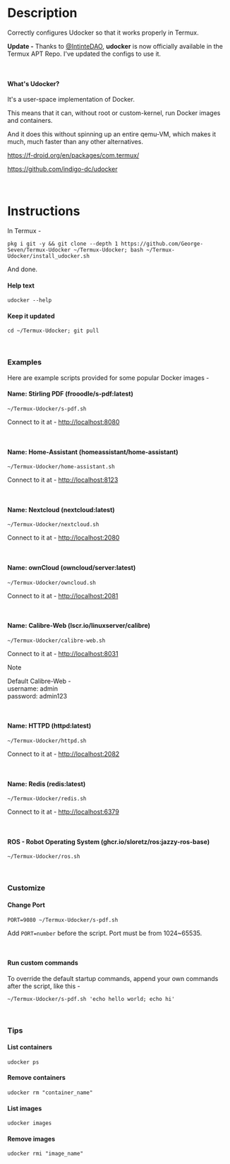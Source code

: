 # Description

Correctly configures Udocker so that it works properly in Termux.

**Update -** Thanks to [@IntinteDAO](https://github.com/termux/termux-packages/pull/24699), **udocker** is now officially available in the Termux APT Repo. I've updated the configs to use it.

<br>

#### What's Udocker?

It's a user-space implementation of Docker.

This means that it can, without root or custom-kernel, run Docker images and containers.

And it does this without spinning up an entire qemu-VM, which makes it much, much faster than any other alternatives.

https://f-droid.org/en/packages/com.termux/

https://github.com/indigo-dc/udocker

<br>

# Instructions

In Termux -

```
pkg i git -y && git clone --depth 1 https://github.com/George-Seven/Termux-Udocker ~/Termux-Udocker; bash ~/Termux-Udocker/install_udocker.sh
```

And done.

#### Help text

```
udocker --help
```

#### Keep it updated

```
cd ~/Termux-Udocker; git pull
```

<br>

### Examples

Here are example scripts provided for some popular Docker images -

#### Name: Stirling PDF (frooodle/s-pdf:latest)

```
~/Termux-Udocker/s-pdf.sh
```

Connect to it at - [http://localhost:8080](http://localhost:8080)

<br>

#### Name: Home-Assistant (homeassistant/home-assistant)

```
~/Termux-Udocker/home-assistant.sh
```

Connect to it at - [http://localhost:8123](http://localhost:8123)

<br>

#### Name: Nextcloud (nextcloud:latest)

```
~/Termux-Udocker/nextcloud.sh
```

Connect to it at - [http://localhost:2080](http://localhost:2080)

<br>

#### Name: ownCloud (owncloud/server:latest)

```
~/Termux-Udocker/owncloud.sh
```

Connect to it at - [http://localhost:2081](http://localhost:2081)

<br>

#### Name: Calibre-Web (lscr.io/linuxserver/calibre)

```
~/Termux-Udocker/calibre-web.sh
```

Connect to it at - [http://localhost:8031](http://localhost:8031)

> [!NOTE]
> Default Calibre-Web -  
> username: admin  
> password: admin123

<br>

#### Name: HTTPD (httpd:latest)

```
~/Termux-Udocker/httpd.sh
```

Connect to it at - [http://localhost:2082](http://localhost:2082)

<br>

#### Name: Redis (redis:latest)

```
~/Termux-Udocker/redis.sh
```

Connect to it at - [http://localhost:6379](http://localhost:6379)

<br>

#### ROS - Robot Operating System (ghcr.io/sloretz/ros:jazzy-ros-base)

```
~/Termux-Udocker/ros.sh
```

<br>

### Customize

#### Change Port

```
PORT=9080 ~/Termux-Udocker/s-pdf.sh
```

Add `PORT=number` before the script. Port must be from 1024~65535.

<br>

#### Run custom commands

To override the default startup commands, append your own commands after the script, like this -

```
~/Termux-Udocker/s-pdf.sh 'echo hello world; echo hi'
```

<br>

### Tips

#### List containers

```
udocker ps
```

#### Remove containers

```
udocker rm "container_name"
```

#### List images

```
udocker images
```

#### Remove images

```
udocker rmi "image_name"
```

<br>

